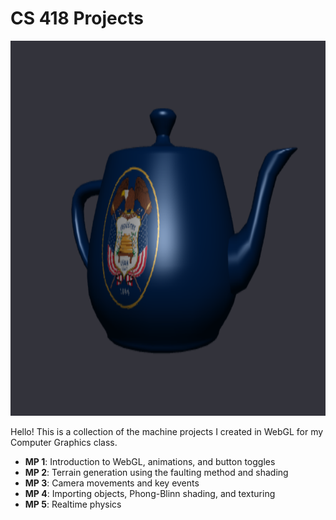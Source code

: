 # CS 418 Projects
<img 
     src="./imgs/thumbnail.png" 
     alt="CS 418 Thumbnail" 
     width = "800" 
     height = "600"
    >
    
Hello! This is a collection of the machine projects I created in WebGL for my Computer Graphics class. 
* **MP 1**: Introduction to WebGL, animations, and button toggles
* **MP 2**: Terrain generation using the faulting method and shading
* **MP 3**: Camera movements and key events
* **MP 4**: Importing objects, Phong-Blinn shading, and texturing
* **MP 5**: Realtime physics